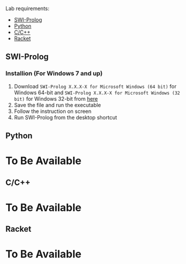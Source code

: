 Lab requirements:
* [SWI-Prolog](#swi-prolog)
* [Python](#python)
* [C/C++](#cc)
* [Racket](#racket)

## SWI-Prolog

### Installion (For Windows 7 and up)

1. Download `SWI-Prolog X.X.X-X for Microsoft Windows (64 bit)` for Windows 64-bit and `SWI-Prolog X.X.X-X for Microsoft Windows (32 bit)` for Windows 32-bit from [here](https://www.swi-prolog.org/download/stable)
2. Save the file and run the executable
3. Follow the instruction on screen
4. Run SWI-Prolog from the desktop shortcut

## Python

# To Be Available

## C/C++

# To Be Available

## Racket

# To Be Available